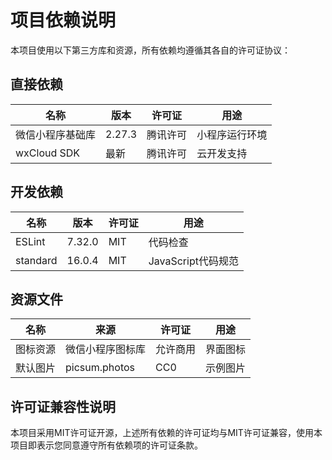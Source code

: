 # 项目依赖说明

本项目使用以下第三方库和资源，所有依赖均遵循其各自的许可证协议：

## 直接依赖

| 名称 | 版本 | 许可证 | 用途 |
|------|------|--------|------|
| 微信小程序基础库 | 2.27.3 | 腾讯许可 | 小程序运行环境 |
| wxCloud SDK | 最新 | 腾讯许可 | 云开发支持 |

## 开发依赖

| 名称 | 版本 | 许可证 | 用途 |
|------|------|--------|------|
| ESLint | 7.32.0 | MIT | 代码检查 |
| standard | 16.0.4 | MIT | JavaScript代码规范 |

## 资源文件

| 名称 | 来源 | 许可证 | 用途 |
|------|------|--------|------|
| 图标资源 | 微信小程序图标库 | 允许商用 | 界面图标 |
| 默认图片 | picsum.photos | CC0 | 示例图片 |

## 许可证兼容性说明

本项目采用MIT许可证开源，上述所有依赖的许可证均与MIT许可证兼容，使用本项目即表示您同意遵守所有依赖项的许可证条款。
